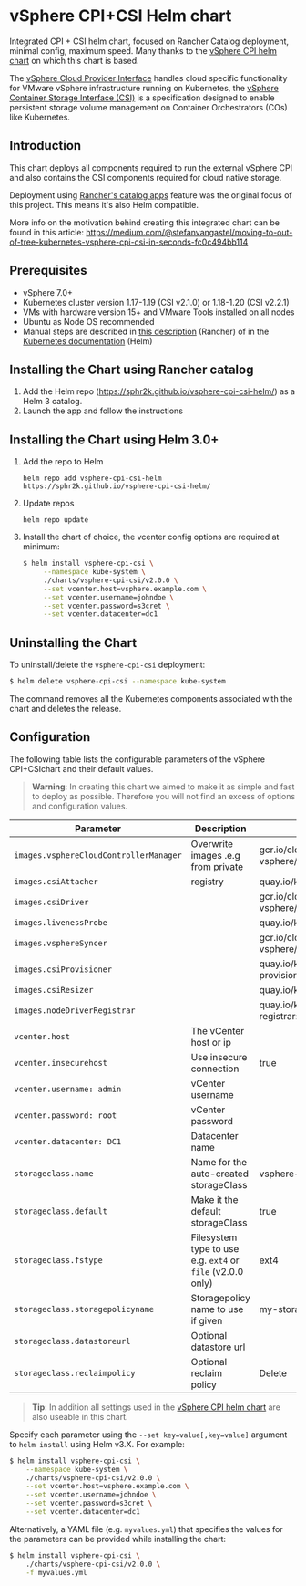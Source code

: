# vSphere CPI+CSI Helm chart

Integrated CPI + CSI helm chart, focused on Rancher Catalog deployment, minimal config, maximum speed. Many thanks to the [vSphere CPI helm chart](https://github.com/helm/charts/tree/master/stable/vsphere-cpi) on which this chart is based. 

The [vSphere Cloud Provider Interface](https://github.com/kubernetes/cloud-provider-vsphere) handles cloud specific functionality for VMware vSphere infrastructure running on Kubernetes, the [vSphere Container Storage Interface (CSI)](https://cloud-provider-vsphere.sigs.k8s.io/concepts/csi_overview.html) is a specification designed to enable persistent storage volume management on Container Orchestrators (COs) like Kubernetes.

## Introduction

This chart deploys all components required to run the external vSphere CPI and also contains the CSI components required for cloud native storage.

Deployment using [Rancher's catalog apps](https://rancher.com/docs/rancher/v2.x/en/helm-charts/legacy-catalogs/) feature was the original focus of this project. This means it's also Helm compatible. 

More info on the motivation behind creating this integrated chart can be found in this article: https://medium.com/@stefanvangastel/moving-to-out-of-tree-kubernetes-vsphere-cpi-csi-in-seconds-fc0c494bb114

## Prerequisites

- vSphere 7.0+
- Kubernetes cluster version 1.17-1.19 (CSI v2.1.0) or 1.18-1.20 (CSI v2.2.1)
- VMs with hardware version 15+ and VMware Tools installed on all nodes
- Ubuntu as Node OS recommended
- Manual steps are described in [this description](charts/vsphere-cpi-csi/v2.0.0/README.md) (Rancher) of in the [Kubernetes documentation](https://kubernetes.io/docs/tasks/administer-cluster/running-cloud-controller/#running-cloud-controller-manager) (Helm)

## Installing the Chart using Rancher catalog

1. Add the Helm repo (https://sphr2k.github.io/vsphere-cpi-csi-helm/) as a Helm 3 catalog.
1. Launch the app and follow the instructions

## Installing the Chart using Helm 3.0+

1. Add the repo to Helm
   ```
   helm repo add vsphere-cpi-csi-helm https://sphr2k.github.io/vsphere-cpi-csi-helm/
   ````
2. Update repos
   ```
   helm repo update
   ```
3. Install the chart of choice, the vcenter config options are required at minimum: 
   ```bash
   $ helm install vsphere-cpi-csi \
        --namespace kube-system \
        ./charts/vsphere-cpi-csi/v2.0.0 \
        --set vcenter.host=vsphere.example.com \
        --set vcenter.username=johndoe \
        --set vcenter.password=s3cret \
        --set vcenter.datacenter=dc1
   ```

## Uninstalling the Chart

To uninstall/delete the `vsphere-cpi-csi` deployment:

```bash
$ helm delete vsphere-cpi-csi --namespace kube-system 
```

The command removes all the Kubernetes components associated with the chart and deletes the release.

## Configuration

The following table lists the configurable parameters of the vSphere CPI+CSIchart and their default values.

> **Warning**: In creating this chart we aimed to make it as simple and fast to deploy as possible. Therefore you will not find an excess of options and configuration values.

|             Parameter                    |            Description              |                  Default               |
|------------------------------------------|-------------------------------------|----------------------------------------|
| `images.vsphereCloudControllerManager`   | Overwrite images .e.g from private | gcr.io/cloud-provider-vsphere/cpi/release/manager:v1.1.0 |
| `images.csiAttacher`                     | registry | quay.io/k8scsi/csi-attacher:v2.0.0 |
| `images.csiDriver`                       |                                     | gcr.io/cloud-provider-vsphere/csi/release/driver:v2.0.0 |
| `images.livenessProbe`                   |                                     | quay.io/k8scsi/livenessprobe:v1.1.0 |
| `images.vsphereSyncer`                   |                                     | gcr.io/cloud-provider-vsphere/csi/release/syncer:v2.0.0 |
| `images.csiProvisioner`                  |                                     | quay.io/k8scsi/csi-provisioner:v1.4.0 |
| `images.csiResizer`                      |                                     | quay.io/k8scsi/csi-resizer:v0.3.0 |
| `images.nodeDriverRegistrar`             |                                     | quay.io/k8scsi/csi-node-driver-registrar:v1.2.0 |
| `vcenter.host`                           | The vCenter host or ip              |             |         
| `vcenter.insecurehost`                   | Use insecure connection             | true |
| `vcenter.username: admin `               | vCenter username                    | |          
| `vcenter.password: root`                 | vCenter password                    | |        
| `vcenter.datacenter: DC1`                | Datacenter name                     | |
| `storageclass.name`                      | Name for the auto-created storageClass | vsphere-csi |
| `storageclass.default`                   | Make it the default storageClass | true |
| `storageclass.fstype`                    | Filesystem type to use e.g. `ext4` or `file` (v2.0.0 only) | ext4 |
| `storageclass.storagepolicyname`         | Storagepolicy name to use if given | my-storage-policy |
| `storageclass.datastoreurl`              | Optional datastore url     | |
| `storageclass.reclaimpolicy`             | Optional reclaim policy    | Delete |

> **Tip**: In addition all settings used in the [vSphere CPI helm chart](https://github.com/helm/charts/tree/master/stable/vsphere-cpi) are also useable in this chart.

Specify each parameter using the `--set key=value[,key=value]` argument to `helm install` using Helm v3.X. For example:

```bash
$ helm install vsphere-cpi-csi \
    --namespace kube-system \
    ./charts/vsphere-cpi-csi/v2.0.0 \
    --set vcenter.host=vsphere.example.com \
    --set vcenter.username=johndoe \
    --set vcenter.password=s3cret \
    --set vcenter.datacenter=dc1
```

Alternatively, a YAML file (e.g. `myvalues.yml`) that specifies the values for the parameters can be provided while installing the chart:

```bash
$ helm install vsphere-cpi-csi \
    ./charts/vsphere-cpi-csi/v2.0.0 \
    -f myvalues.yml
```
